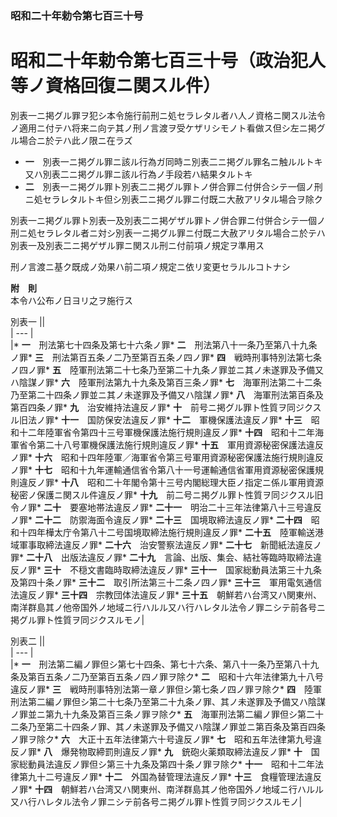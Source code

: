 ### 昭和二十年勅令第七百三十号  
# 昭和二十年勅令第七百三十号（政治犯人等ノ資格回復ニ関スル件）  
  
別表一ニ掲グル罪ヲ犯シ本令施行前刑ニ処セラレタル者ハ人ノ資格ニ関スル法令ノ適用ニ付テハ将来ニ向テ其ノ刑ノ言渡ヲ受ケザリシモノト看做ス但シ左ニ掲グル場合ニ於テハ此ノ限ニ在ラズ  
* **一**　別表一ニ掲グル罪ニ該ル行為ガ同時ニ別表二ニ掲グル罪名ニ触ルルトキ又ハ別表二ニ掲グル罪ニ該ル行為ノ手段若ハ結果タルトキ  
* **二**　別表一ニ掲グル罪ト別表二ニ掲グル罪トノ併合罪ニ付併合シテ一個ノ刑ニ処セラレタルトキ但シ別表二ニ掲グル罪ニ付既ニ大赦アリタル場合ヲ除ク  
  
別表一ニ掲グル罪ト別表一及別表二ニ掲ゲザル罪トノ併合罪ニ付併合シテ一個ノ刑ニ処セラレタル者ニ対シ別表一ニ掲グル罪ニ付既ニ大赦アリタル場合ニ於テハ別表一及別表二ニ掲ゲザル罪ニ関スル刑ニ付前項ノ規定ヲ準用ス  
  
刑ノ言渡ニ基ク既成ノ効果ハ前二項ノ規定ニ依リ変更セラルルコトナシ  
  
**附　則**  
本令ハ公布ノ日ヨリ之ヲ施行ス  
  
別表一
||  
| --- |  
|* **一**　刑法第七十四条及第七十六条ノ罪* **二**　刑法第八十一条乃至第八十九条ノ罪* **三**　刑法第百五条ノ二乃至第百五条ノ四ノ罪* **四**　戦時刑事特別法第七条ノ四ノ罪* **五**　陸軍刑法第二十七条乃至第二十九条ノ罪並ニ其ノ未遂罪及予備又ハ陰謀ノ罪* **六**　陸軍刑法第九十九条及第百三条ノ罪* **七**　海軍刑法第二十二条乃至第二十四条ノ罪並ニ其ノ未遂罪及予備又ハ陰謀ノ罪* **八**　海軍刑法第百条及第百四条ノ罪* **九**　治安維持法違反ノ罪* **十**　前号ニ掲グル罪ト性質ヲ同ジクスル旧法ノ罪* **十一**　国防保安法違反ノ罪* **十二**　軍機保護法違反ノ罪* **十三**　昭和十二年陸軍省令第四十三号軍機保護法施行規則違反ノ罪* **十四**　昭和十二年海軍省令第二十八号軍機保護法施行規則違反ノ罪* **十五**　軍用資源秘密保護法違反ノ罪* **十六**　昭和十四年陸軍／海軍省令第三号軍用資源秘密保護法施行規則違反ノ罪* **十七**　昭和十九年運輸通信省令第八十一号運輸通信省軍用資源秘密保護規則違反ノ罪* **十八**　昭和二十年閣令第十三号内閣総理大臣ノ指定ニ係ル軍用資源秘密ノ保護ニ関スル件違反ノ罪* **十九**　前二号ニ掲グル罪ト性質ヲ同ジクスル旧令ノ罪* **二十**　要塞地帯法違反ノ罪* **二十一**　明治二十三年法律第八十三号違反ノ罪* **二十二**　防禦海面令違反ノ罪* **二十三**　国境取締法違反ノ罪* **二十四**　昭和十四年樺太庁令第八十二号国境取締法施行規則違反ノ罪* **二十五**　陸軍輸送港域軍事取締法違反ノ罪* **二十六**　治安警察法違反ノ罪* **二十七**　新聞紙法違反ノ罪* **二十八**　出版法違反ノ罪* **二十九**　言論、出版、集会、結社等臨時取締法違反ノ罪* **三十**　不穏文書臨時取締法違反ノ罪* **三十一**　国家総動員法第三十九条及第四十条ノ罪* **三十二**　取引所法第三十二条ノ四ノ罪* **三十三**　軍用電気通信法違反ノ罪* **三十四**　宗教団体法違反ノ罪* **三十五**　朝鮮若ハ台湾又ハ関東州、南洋群島其ノ他帝国外ノ地域ニ行ハルル又ハ行ハレタル法令ノ罪ニシテ前各号ニ掲グル罪ト性質ヲ同ジクスルモノ|  
  
別表二
||  
| --- |  
|* **一**　刑法第二編ノ罪但シ第七十四条、第七十六条、第八十一条乃至第八十九条及第百五条ノ二乃至第百五条ノ四ノ罪ヲ除ク* **二**　昭和十六年法律第九十八号違反ノ罪* **三**　戦時刑事特別法第一章ノ罪但シ第七条ノ四ノ罪ヲ除ク* **四**　陸軍刑法第二編ノ罪但シ第二十七条乃至第二十九条ノ罪、其ノ未遂罪及予備又ハ陰謀ノ罪並ニ第九十九条及第百三条ノ罪ヲ除ク* **五**　海軍刑法第二編ノ罪但シ第二十二条乃至第二十四条ノ罪、其ノ未遂罪及予備又ハ陰謀ノ罪並ニ第百条及第百四条ノ罪ヲ除ク* **六**　大正十五年法律第六十号違反ノ罪* **七**　昭和五年法律第九号違反ノ罪* **八**　爆発物取締罰則違反ノ罪* **九**　銃砲火薬類取締法違反ノ罪* **十**　国家総動員法違反ノ罪但シ第三十九条及第四十条ノ罪ヲ除ク* **十一**　昭和十二年法律第九十二号違反ノ罪* **十二**　外国為替管理法違反ノ罪* **十三**　食糧管理法違反ノ罪* **十四**　朝鮮若ハ台湾又ハ関東州、南洋群島其ノ他帝国外ノ地域ニ行ハルル又ハ行ハレタル法令ノ罪ニシテ前各号ニ掲グル罪ト性質ヲ同ジクスルモノ|  
  
